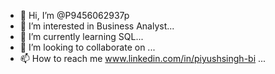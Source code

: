 - 👋 Hi, I’m @P9456062937p
- 👀 I’m interested in Business Analyst...
- 🌱 I’m currently learning SQL...
- 💞️ I’m looking to collaborate on ...
- 📫 How to reach me www.linkedin.com/in/piyushsingh-bi
...

<!---
P9456062937p/P9456062937p is a ✨ special ✨ repository because its `README.md` (this file) appears on your GitHub profile.
You can click the Preview link to take a look at your changes.
--->
